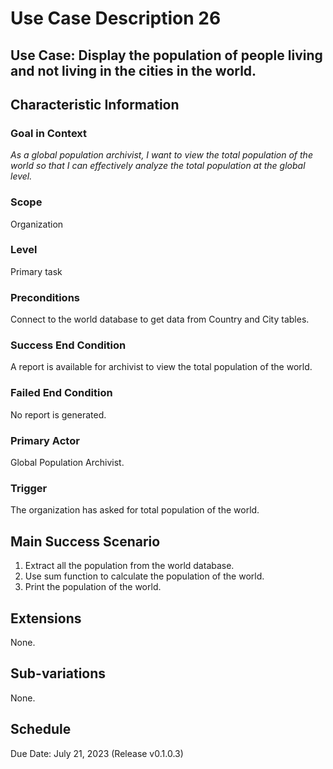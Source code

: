 # Use Case Description 26

## Use Case: Display the population of people living and not living in the cities in the world.

## Characteristic Information

### Goal in Context
*As a global population archivist, I want to view the total population of the world so that I can effectively analyze the total population at the global level.*

### Scope
Organization

### Level
Primary task

### Preconditions
Connect to the world database to get data from Country and City tables. 

### Success End Condition
A report is available for archivist to view the total population of the world. 

### Failed End Condition
No report is generated. 

### Primary Actor
Global Population Archivist. 

### Trigger
The organization has asked for total population of the world. 

## Main Success Scenario
1. Extract all the population from the world database.
2. Use sum function to calculate the population of the world.
3. Print the population of the world.

## Extensions
None.

## Sub-variations
None.

## Schedule
Due Date: July 21, 2023 (Release v0.1.0.3)

